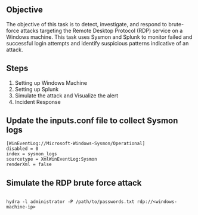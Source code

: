 ## Objective
The objective of this task is to detect, investigate, and respond to brute-force attacks targeting the Remote Desktop Protocol (RDP) service on a Windows machine. This task uses Sysmon and Splunk to monitor failed and successful login attempts and identify suspicious patterns indicative of an attack.

## Steps
1. Setting up Windows Machine
2. Setting up Splunk 
3. Simulate the attack and Visualize the alert
4. Incident Response

## Update the inputs.conf file to collect Sysmon logs
```
[WinEventLog://Microsoft-Windows-Sysmon/Operational]
disabled = 0
index = sysmon_logs
sourcetype = XmlWinEventLog:Sysmon
renderXml = false

```

## Simulate the RDP brute force attack
```

hydra -l administrator -P /path/to/passwords.txt rdp://<windows-machine-ip>


```
